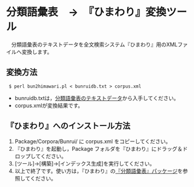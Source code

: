 # 分類語彙表　→　『ひまわり』変換ツール
　分類語彙表のテキストデータを全文検索システム『ひまわり』用のXMLファイルへ変換します。

## 変換方法

``` shell
 $ perl bun2himawari.pl < bunruidb.txt > corpus.xml
```

- bunruidb.txtは，[分類語彙表のテキストデータ](https://pj.ninjal.ac.jp/corpus_center/goihyo.html)から入手してください。
- corpus.xmlが変換結果です。

## 『ひまわり』へのインストール方法
1. Package/Corpora/Bunrui/ に corpus.xml をコピーしてください。
2. 『ひまわり』を起動し，Package フォルダを『ひまわり』にドラッグ＆ドロップしてください。
3. [ツール]→[構築]→[インデックス生成]を実行してください。
4. 以上で終了です。使い方は，『ひまわり』の[『分類語彙表』パッケージ](https://www2.ninjal.ac.jp/lrc/index.php?%C1%B4%CA%B8%B8%A1%BA%F7%A5%B7%A5%B9%A5%C6%A5%E0%A1%D8%A4%D2%A4%DE%A4%EF%A4%EA%A1%D9/%A5%C0%A5%A6%A5%F3%A5%ED%A1%BC%A5%C9/%A1%D8%CA%AC%CE%E0%B8%EC%D7%C3%C9%BD%A1%D9%A5%D1%A5%C3%A5%B1%A1%BC%A5%B8)を参照してください。
